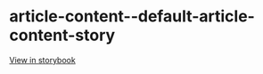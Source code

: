 # article-content--default-article-content-story

[View in storybook](https://raw.githack.com/Independent-Digital-News-and-Media-Ltd/standard-pwamp-sb/PR-457-sb/index.html?path=/story/article-content--default-article-content-story)